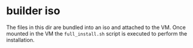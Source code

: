 # builder iso

The files in this dir are bundled into an iso and attached to the VM. Once
mounted in the VM the `full_install.sh` script is executed to perform the
installation.

